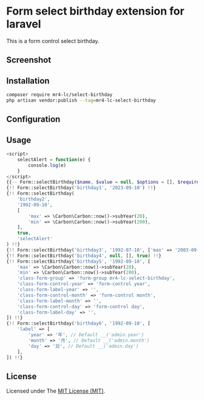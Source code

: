 # Form select birthday extension for laravel

This is a form control select birthday.

## Screenshot

## Installation

```bash
composer require mr4-lc/select-birthday
php artisan vendor:publish --tag=mr4-lc-select-birthday
```

## Configuration

## Usage

```php
<script>
    selectAlert = function(e) {
        console.log(e)
    }
</script>
{{-- Form::selectBirthday($name, $value = null, $options = [], $required = false, $onchange = '') --}}
{!! Form::selectBirthday('birthday1', '2023-09-10') !!}
{!! Form::selectBirthday(
    'birthday2',
    '1992-09-10',
    [
        'max' => \Carbon\Carbon::now()->subYear(20),
        'min' => \Carbon\Carbon::now()->subYear(200),
    ],
    true,
    'selectAlert'
) !!}
{!! Form::selectBirthday('birthday3', '1992-07-10', ['max' => '2003-09-11', 'min' => '1900-09-11']) !!}
{!! Form::selectBirthday('birthday4', null, [], true) !!}
{!! Form::selectBirthday('birthday5', '1992-09-10', [
    'max' => \Carbon\Carbon::now()->subYear(20),
    'min' => \Carbon\Carbon::now()->subYear(200),
    'class-form-group' => 'form-group mr4-lc-select-birthday',
    'class-form-control-year' => 'form-control year',
    'class-form-label-year' => '',
    'class-form-control-month' => 'form-control month',
    'class-form-label-month' => '',
    'class-form-control-day' => 'form-control day',
    'class-form-label-day' => '',
]) !!}
{!! Form::selectBirthday('birthday6', '1992-09-10', [
    'label' => [
        'year' => '年', // Default __('admin.year')
        'month' => '月', // Default __('admin.month')
        'day' => '日', // Default __('admin.day')
    ],
]) !!}
```

## License

Licensed under The [MIT License (MIT)](https://github.com/han48/mr4-lc.select-birthday/blob/main/LICENSE).
